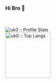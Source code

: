 ### Hi Bro 👋
<br>

<br>
  <img heigth="144" src="https://github-readme-stats.vercel.app/api?username=uk0&show_icons=true&theme=synthwave" alt="uk0 :: Profile Stats" />
  <br>
  <img height="144" src="https://github-readme-stats.vercel.app/api/top-langs/?username=uk0&langs_count=10&theme=synthwave&layout=compact" alt="uk0 :: Top Langs" />
